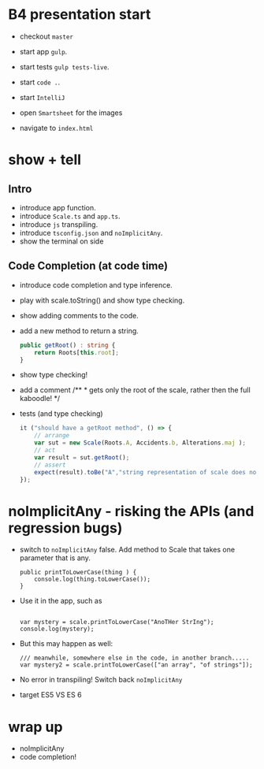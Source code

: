 # B4 presentation start

* checkout `master`
* start app  `gulp`.
* start tests  `gulp tests-live`.
* start `code .`.


* start `IntelliJ`
* open `Smartsheet` for the images
* navigate to `index.html`


# show + tell

## Intro
* introduce app function.
* introduce `Scale.ts` and `app.ts`.
* introduce `js` transpiling.
* introduce `tsconfig.json` and `noImplicitAny`.
* show the terminal on side


## Code Completion (at code time)

* introduce code completion and type inference.
* play with scale.toString() and show type checking.
* show adding comments to the code.
* add a new method to return a string.

    ``` Scales.ts
    public getRoot() : string {
        return Roots[this.root];
    }
    ```

* show type checking!
* add a comment
        /**
            * gets only the root of the scale, rather then the full kaboodle!
        */

* tests (and type checking)

    ``` testScales.ts
    it ("should have a getRoot method", () => {
        // arrange
        var sut = new Scale(Roots.A, Accidents.b, Alterations.maj );
        // act
        var result = sut.getRoot();
        // assert
        expect(result).toBe("A","string representation of scale does not match spec");
    });
    ```


# noImplicitAny - risking the APIs (and regression bugs)

* switch to `noImplicitAny` false. Add method to Scale that takes one parameter that is any.

    ```
    public printToLowerCase(thing ) {
        console.log(thing.toLowerCase());
    }
    ```

* Use it in the app, such as

    ```

    var mystery = scale.printToLowerCase("AnoTHer StrIng");
    console.log(mystery);
    ```

* But this may happen as well:

    ```    
    /// meanwhile, somewhere else in the code, in another branch.....
    var mystery2 = scale.printToLowerCase(["an array", "of strings"]);
    ```

* No error in transpiling! Switch back `noImplicitAny`

* target ES5 VS ES 6




# wrap up

* noImplicitAny
* code completion!
